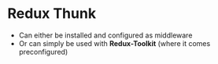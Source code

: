 # Redux Thunk

<v-clicks>

* Can either be installed and configured as middleware
* Or can simply be used with <strong>Redux-Toolkit</strong> (where it comes preconfigured)

</v-clicks>
